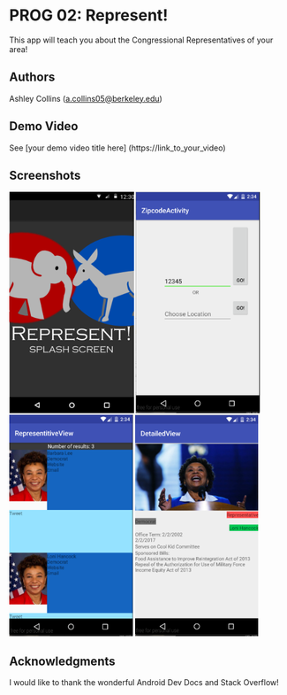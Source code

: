 # PROG 02: Represent!

This app will teach you about the Congressional Representatives of your area!

## Authors

Ashley Collins ([a.collins05@berkeley.edu](mailto:a.collins05@berkeley.edu))

## Demo Video

See [your demo video title here] (https://link_to_your_video)

## Screenshots

<img src="screenshots/splashscreen.png" height="400" alt="Screenshot"/>
<img src="screenshots/AppViewOne.png" height="400" alt="Screenshot"/>
<img src="screenshots/AppView2.png" height="400" alt="Screenshot"/>
<img src="screenshots/AppView3.png" height="400" alt="Screenshot"/>

## Acknowledgments

I would like to thank the wonderful Android Dev Docs and Stack Overflow!
